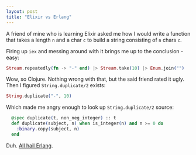 ```yaml
---
layout: post
title: "Elixir vs Erlang"
---
```


A friend of mine who is learning Elixir asked me how I would write a function
that takes a length `n` and a char `c` to build a string consisting of `n`
chars `c`.

Firing up `iex` and messing around with it brings me up to the conclusion - easy:

```elixir
Stream.repeatedly(fn -> "-" end) |> Stream.take(10) |> Enum.join("")
```

Wow, so Clojure. Nothing wrong with that, but the said friend rated it ugly.
Then I figured `String.duplicate/2` exists:

```elixir
String.duplicate("-", 10)
```

Which made me angry enough to look up `String.duplicate/2` source:

```elixir
  @spec duplicate(t, non_neg_integer) :: t
  def duplicate(subject, n) when is_integer(n) and n >= 0 do
    :binary.copy(subject, n)
  end
```

Duh. [All hail Erlang](http://erlang.org/doc/man/binary.html#copy-2).
